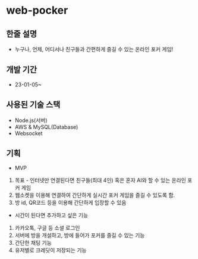 # web-pocker

## 한줄 설명
- 누구나, 언제, 어디서나 친구들과 간편하게 즐길 수 있는 온라인 포커 게임!

## 개발 기간
- 23-01-05~

## 사용된 기술 스택
- Node.js(서버)
- AWS & MySQL(Database)
- Websocket

## 기획
- MVP
1. 목표 - 인터넷만 연결된다면 친구들(최대 4인) 혹은 혼자 AI와 할 수 있는 온라인 포커 게임
2. 웹소켓을 이용해 연결하여 간단하게 실시간 포커 게임을 즐길 수 있도록 함.
3. 방 id, QR코드 등을 이용해 간단하게 입장할 수 있음

- 시간이 된다면 추가하고 싶은 기능
1. 카카오톡, 구글 등 소셜 로그인
2. 서버에 방을 개설하고, 방에 들어가 포커를 즐길 수 있는 기능
3. 간단한 채팅 기능
4. 유저별로 크레딧이 저장되는 기능